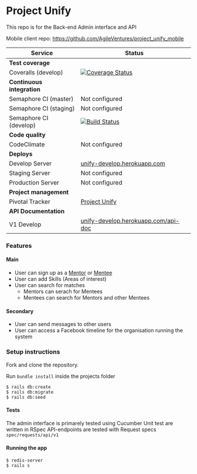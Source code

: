 # Project Unify

This repo is for the Back-end Admin interface and API

Mobile client repo: https://github.com/AgileVentures/project_unify_mobile

 Service                 |  Status      |
|------------------------ | ----------------- |
| **Test coverage**         |                  |
| Coveralls (develop)        |  [![Coverage Status](https://coveralls.io/repos/github/AgileVentures/project_unify/badge.svg?branch=develop)](https://coveralls.io/github/AgileVentures/project_unify?branch=develop)   |
| **Continuous integration** |    |
| Semaphore CI (master)       | Not configured|
| Semaphore CI (staging)       | Not configured|
| Semaphore CI (develop)      | [![Build Status](https://semaphoreci.com/api/v1/agileventures/project_unify/branches/develop/badge.svg)](https://semaphoreci.com/agileventures/project_unify)  |
| **Code quality**            |         |
| CodeClimate             | Not configured |
|**Deploys**                |         |
| Develop Server           | [unify-develop.herokuapp.com](http://unify-develop.herokuapp.com/) |
| Staging Server           |Not configured |
| Production Server        | Not configured |
|**Project management**       |         |
|Pivotal Tracker          |[Project Unify](https://www.pivotaltracker.com/n/projects/1525675)|
|**API Documentation**       |         |
| V1 Develop | [unify-develop.herokuapp.com/api-doc](http://unify-develop.herokuapp.com/api-doc)


### Features
#### Main
* User can sign up as a [Mentor](https://en.wiktionary.org/wiki/mentor#English) or [Mentee](https://en.wiktionary.org/wiki/mentee) 
* User can add Skills (Areas of interest) 
* User can search for matches
  * Mentors can serach for Mentees
  * Mentees can search for Mentors and other Mentees

#### Secondary
* User can send messages to other users
* User can access a Facebook timeline for the organisation running the system

### Setup instructions
Fork and clone the repository.

Run `bundle install` inside the projects folder

```shell
$ rails db:create
$ rails db:migrate
$ rails db:seed
```

#### Tests
The admin interface is primarely tested using Cucumber
Unit test are written in RSpec
API-endpoints are tested with Request specs `spec/requests/api/v1`


#### Running the app
```
$ redis-server
$ rails s
```